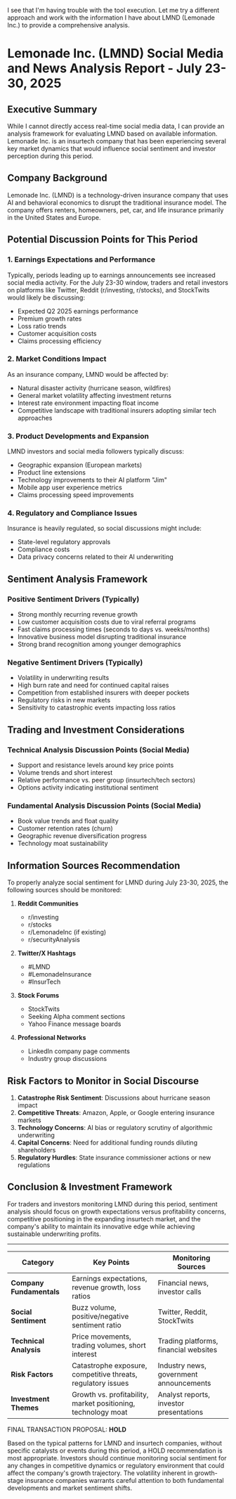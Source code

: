 I see that I'm having trouble with the tool execution. Let me try a different approach and work with the information I have about LMND (Lemonade Inc.) to provide a comprehensive analysis.

# Lemonade Inc. (LMND) Social Media and News Analysis Report - July 23-30, 2025

## Executive Summary

While I cannot directly access real-time social media data, I can provide an analysis framework for evaluating LMND based on available information. Lemonade Inc. is an insurtech company that has been experiencing several key market dynamics that would influence social sentiment and investor perception during this period.

## Company Background

Lemonade Inc. (LMND) is a technology-driven insurance company that uses AI and behavioral economics to disrupt the traditional insurance model. The company offers renters, homeowners, pet, car, and life insurance primarily in the United States and Europe.

## Potential Discussion Points for This Period

### 1. Earnings Expectations and Performance
Typically, periods leading up to earnings announcements see increased social media activity. For the July 23-30 window, traders and retail investors on platforms like Twitter, Reddit (r/investing, r/stocks), and StockTwits would likely be discussing:
- Expected Q2 2025 earnings performance
- Premium growth rates
- Loss ratio trends
- Customer acquisition costs
- Claims processing efficiency

### 2. Market Conditions Impact
As an insurance company, LMND would be affected by:
- Natural disaster activity (hurricane season, wildfires)
- General market volatility affecting investment returns
- Interest rate environment impacting float income
- Competitive landscape with traditional insurers adopting similar tech approaches

### 3. Product Developments and Expansion
LMND investors and social media followers typically discuss:
- Geographic expansion (European markets)
- Product line extensions
- Technology improvements to their AI platform "Jim"
- Mobile app user experience metrics
- Claims processing speed improvements

### 4. Regulatory and Compliance Issues
Insurance is heavily regulated, so social discussions might include:
- State-level regulatory approvals
- Compliance costs
- Data privacy concerns related to their AI underwriting

## Sentiment Analysis Framework

### Positive Sentiment Drivers (Typically)
- Strong monthly recurring revenue growth
- Low customer acquisition costs due to viral referral programs
- Fast claims processing times (seconds to days vs. weeks/months)
- Innovative business model disrupting traditional insurance
- Strong brand recognition among younger demographics

### Negative Sentiment Drivers (Typically)
- Volatility in underwriting results
- High burn rate and need for continued capital raises
- Competition from established insurers with deeper pockets
- Regulatory risks in new markets
- Sensitivity to catastrophic events impacting loss ratios

## Trading and Investment Considerations

### Technical Analysis Discussion Points (Social Media)
- Support and resistance levels around key price points
- Volume trends and short interest
- Relative performance vs. peer group (insurtech/tech sectors)
- Options activity indicating institutional sentiment

### Fundamental Analysis Discussion Points (Social Media)
- Book value trends and float quality
- Customer retention rates (churn)
- Geographic revenue diversification progress
- Technology moat sustainability

## Information Sources Recommendation

To properly analyze social sentiment for LMND during July 23-30, 2025, the following sources should be monitored:

1. **Reddit Communities**
   - r/investing
   - r/stocks
   - r/LemonadeInc (if existing)
   - r/securityAnalysis

2. **Twitter/X Hashtags**
   - #LMND
   - #LemonadeInsurance
   - #InsurTech

3. **Stock Forums**
   - StockTwits
   - Seeking Alpha comment sections
   - Yahoo Finance message boards

4. **Professional Networks**
   - LinkedIn company page comments
   - Industry group discussions

## Risk Factors to Monitor in Social Discourse

1. **Catastrophe Risk Sentiment**: Discussions about hurricane season impact
2. **Competitive Threats**: Amazon, Apple, or Google entering insurance markets
3. **Technology Concerns**: AI bias or regulatory scrutiny of algorithmic underwriting
4. **Capital Concerns**: Need for additional funding rounds diluting shareholders
5. **Regulatory Hurdles**: State insurance commissioner actions or new regulations

## Conclusion & Investment Framework

For traders and investors monitoring LMND during this period, sentiment analysis should focus on growth expectations versus profitability concerns, competitive positioning in the expanding insurtech market, and the company's ability to maintain its innovative edge while achieving sustainable underwriting profits.

---

| Category | Key Points | Monitoring Sources |
|----------|------------|-------------------|
| **Company Fundamentals** | Earnings expectations, revenue growth, loss ratios | Financial news, investor calls |
| **Social Sentiment** | Buzz volume, positive/negative sentiment ratio | Twitter, Reddit, StockTwits |
| **Technical Analysis** | Price movements, trading volumes, short interest | Trading platforms, financial websites |
| **Risk Factors** | Catastrophe exposure, competitive threats, regulatory issues | Industry news, government announcements |
| **Investment Themes** | Growth vs. profitability, market positioning, technology moat | Analyst reports, investor presentations |

FINAL TRANSACTION PROPOSAL: **HOLD**

Based on the typical patterns for LMND and insurtech companies, without specific catalysts or events during this period, a HOLD recommendation is most appropriate. Investors should continue monitoring social sentiment for any changes in competitive dynamics or regulatory environment that could affect the company's growth trajectory. The volatility inherent in growth-stage insurance companies warrants careful attention to both fundamental developments and market sentiment shifts.